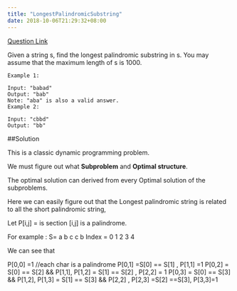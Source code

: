 ```yaml
---
title: "LongestPalindromicSubstring"
date: 2018-10-06T21:29:32+08:00
---
```


[Question Link](https://leetcode.com/problems/longest-palindromic-substring/description/)

Given a string s, find the longest palindromic substring in s. You may assume that the maximum length of s is 1000.

```
Example 1:

Input: "babad"
Output: "bab"
Note: "aba" is also a valid answer.
Example 2:

Input: "cbbd"
Output: "bb"
```


##Solution

This is a classic dynamic programming problem.

We must figure out what **Subproblem** and **Optimal structure**.

The optimal solution can derived from every Optimal solution of the subproblems. 

Here we can easily figure out that the Longest palindromic string is related to all the short palindromic string,

Let P[i,j] =  is section [i,j] is a palindrome.

For example : 
S= a b c c b
Index = 0 1 2 3 4

We can see that 

P[0,0] =1 //each char is a palindrome
P[0,1] =S[0] == S[1] , P[1,1] =1
P[0,2] = S[0] == S[2] && P[1,1], P[1,2] = S[1] == S[2] , P[2,2] = 1
P[0,3] = S[0] == S[3] && P[1,2], P[1,3] = S[1] == S[3] && P[2,2] , P[2,3] =S[2] ==S[3], P[3,3]=1

